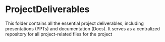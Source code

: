 # ProjectDeliverables
This folder contains all the essential project deliverables, including presentations (PPTs) and documentation (Docs). It serves as a centralized repository for all project-related files for the project
